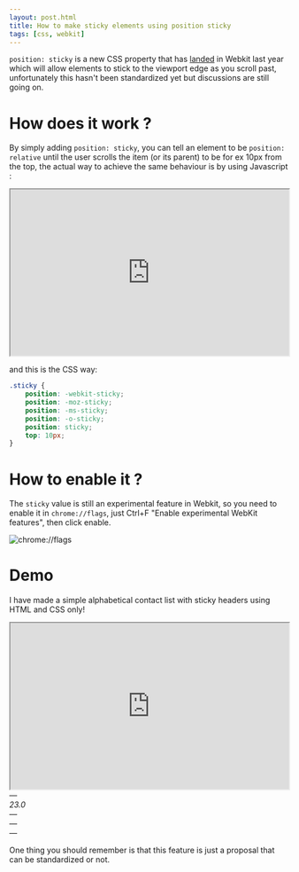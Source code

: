 ```yaml
---
layout: post.html
title: How to make sticky elements using position sticky
tags: [css, webkit]
---
```


```position: sticky``` is a new CSS property that has [landed][0] in Webkit last year which will allow elements to stick to the viewport edge as you scroll past, unfortunately this hasn't been standardized yet but discussions are still going on.

# How does it work ?
By simply adding ```position: sticky```, you can tell an element to be ```position: relative``` until the user scrolls the item (or its parent) to be for ex 10px from the top, the actual way to achieve the same behaviour is by using Javascript :

<iframe width="100%" height="300" src="http://jsbin.com/omanut/2" allowfullscreen="allowfullscreen"></iframe>

and this is the CSS way:

```css
.sticky {
    position: -webkit-sticky;
    position: -moz-sticky;
    position: -ms-sticky;
    position: -o-sticky;
    position: sticky;
    top: 10px;
}
```

# How to enable it ?
The ```sticky``` value is still an experimental feature in Webkit, so you need to enable it in ```chrome://flags```, just Ctrl+F "Enable experimental WebKit features", then click enable.

![chrome://flags](/assets/posts/css-sticky.png)

# Demo

I have made a simple alphabetical contact list with sticky headers using HTML and CSS only!

<iframe width="100%" height="300" src="http://jsfiddle.net/daker/ecpTw/embedded/result,css,html" allowfullscreen="allowfullscreen"></iframe>

<div class="browser-support">
    <dfn title="firefox" class="unsupported"><div>—</div></dfn>
    <dfn title="chrome"><div>23.0</div></dfn>
    <dfn title="opera" class="unsupported"><div>—</div></dfn>
    <dfn title="ie" class="unsupported"><div>—</div></dfn>
    <dfn title="safari" class="unsupported"><div>—</div></dfn>
</div>

One thing you should remember is that this feature is just a proposal that can be standardized or not.

[0]: http://trac.webkit.org/changeset/126774